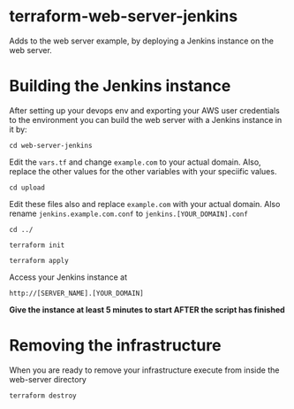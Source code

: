 # terraform-web-server-jenkins
Adds to the web server example, by deploying a Jenkins instance on the web server.

# Building the Jenkins instance

After setting up your devops env and exporting your AWS user credentials to the environment you can build the web server with a Jenkins instance in it by:

``cd web-server-jenkins``

Edit the ``vars.tf`` and change ``example.com`` to your actual domain.  Also, replace the other values for the other variables with your speciific values.

``cd upload``

Edit these files also and replace ``example.com`` with your actual domain.  Also rename ``jenkins.example.com.conf`` to ``jenkins.[YOUR_DOMAIN].conf``

``cd ../``

``terraform init``

``terraform apply``

Access your Jenkins instance at

``http://[SERVER_NAME].[YOUR_DOMAIN]``

**Give the instance at least 5 minutes to start AFTER the script has finished**

# Removing the infrastructure

When you are ready to remove your infrastructure execute from inside the web-server directory

``terraform destroy``
